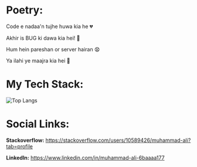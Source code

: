 # Poetry:

Code e nadaa'n tujhe huwa kia he 💔

Akhir is BUG ki dawa kia hei! 💊

Hum hein pareshan or server hairan 😧

Ya ilahi ye maajra kia hei 🤔

# My Tech Stack:

![Top Langs](https://github-readme-stats.vercel.app/api/top-langs/?username=alitheDEV&hide=javascript,css,scss,html&theme=tokyonight)

# Social Links:

**Stackoverflow:** https://stackoverflow.com/users/10589426/muhammad-ali?tab=profile

**LinkedIn:** https://www.linkedin.com/in/muhammad-ali-6baaaa177 
